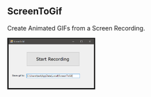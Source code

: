 ## ScreenToGif
Create Animated GIFs from a Screen Recording.

<p align="left">
  <img src="https://github.com/weiyeyangde/ScreenToGif/blob/update_md/images/main_window.PNG" title="Original Image" style="width: 40%; height:auto;">
</p>
